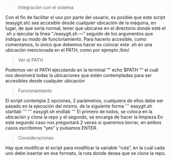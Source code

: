 >Integración con el sistema
>
Con el fin de facilitar el uso por parte del usuario, es posible que este script (easygit.sh) sea accesible desde cualquier ubicación de la máquina, en lugar, de que sería normal, tener que ubicarse en el directorio donde esté el .sh y ejecutar la línea “./easygit.sh —” seguido de los argumentos que indique su modo de funcionamiento.
Para hacerlo accesible, como comentamos, lo único que debemos hacer es colocar este .sh en una ubicación mencionada en el PATH, como por ejemplo /bin/.

>Ver el PATH
>
Podemos ver el PATH ejecutando en la terminal “” echo $PATH “” el cuál nos devolverá todas la ubicaciones que estén contempladas para ser accesibles desde cualquier ubicación

>Funcionamiento
>
El script contempla 2 opciones, 2 parámetros, cualquiera de ellos debe ser pasado en la ejecución del mismo, de la siguiente forma
'''
easygit.sh startlab
'''
'''
easygit.sh endlab
'''
El primero de todos, se coloca en la ubicación y clona la repo y el segundo, se encarga de hacer la limpieza
En este segundo caso nos preguntará 2 veces si queremos borrar, en ambos casos escribimos “yes” y pulsamos ENTER.

>Consideraciones
>
Hay que modificar el script para modificar la variable “ruta”, en la cuál cada uno debe insertar en ese formato, la ruta donde desea que se clone la repo. 
